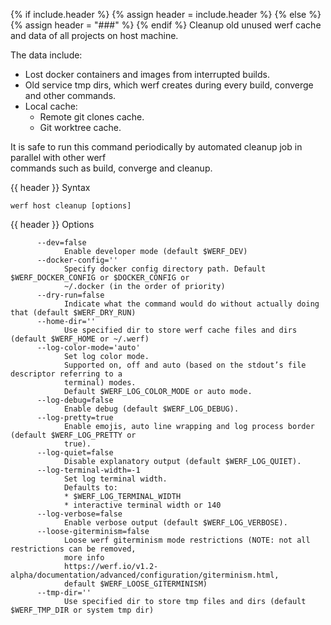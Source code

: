 {% if include.header %}
{% assign header = include.header %}
{% else %}
{% assign header = "###" %}
{% endif %}
Cleanup old unused werf cache and data of all projects on host machine.

The data include:
* Lost docker containers and images from interrupted builds.
* Old service tmp dirs, which werf creates during every build, converge and other commands.
* Local cache:
  * Remote git clones cache.
  * Git worktree cache.

It is safe to run this command periodically by automated cleanup job in parallel with other werf    
commands such as build, converge and cleanup.

{{ header }} Syntax

```shell
werf host cleanup [options]
```

{{ header }} Options

```shell
      --dev=false
            Enable developer mode (default $WERF_DEV)
      --docker-config=''
            Specify docker config directory path. Default $WERF_DOCKER_CONFIG or $DOCKER_CONFIG or  
            ~/.docker (in the order of priority)
      --dry-run=false
            Indicate what the command would do without actually doing that (default $WERF_DRY_RUN)
      --home-dir=''
            Use specified dir to store werf cache files and dirs (default $WERF_HOME or ~/.werf)
      --log-color-mode='auto'
            Set log color mode.
            Supported on, off and auto (based on the stdout’s file descriptor referring to a        
            terminal) modes.
            Default $WERF_LOG_COLOR_MODE or auto mode.
      --log-debug=false
            Enable debug (default $WERF_LOG_DEBUG).
      --log-pretty=true
            Enable emojis, auto line wrapping and log process border (default $WERF_LOG_PRETTY or   
            true).
      --log-quiet=false
            Disable explanatory output (default $WERF_LOG_QUIET).
      --log-terminal-width=-1
            Set log terminal width.
            Defaults to:
            * $WERF_LOG_TERMINAL_WIDTH
            * interactive terminal width or 140
      --log-verbose=false
            Enable verbose output (default $WERF_LOG_VERBOSE).
      --loose-giterminism=false
            Loose werf giterminism mode restrictions (NOTE: not all restrictions can be removed,    
            more info                                                                               
            https://werf.io/v1.2-alpha/documentation/advanced/configuration/giterminism.html,       
            default $WERF_LOOSE_GITERMINISM)
      --tmp-dir=''
            Use specified dir to store tmp files and dirs (default $WERF_TMP_DIR or system tmp dir)
```

